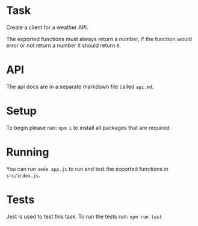 # Task
Create a client for a weather API.

The exported functions must always return a number, if the function would error or not return a number it should return `0`.

# API
The api docs are in a separate markdown file called `api.md`.

# Setup
To begin please run: `npm i` to install all packages that are required.

# Running 
You can run `node app.js` to run and test the exported functions in `src/index.js`. 

# Tests
Jest is used to test this task.
To run the tests run: `npm run test`
